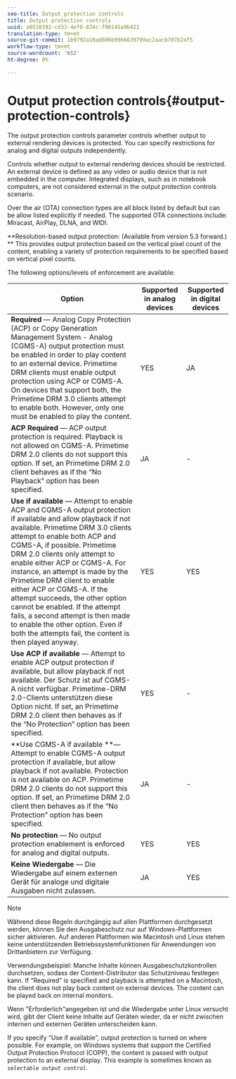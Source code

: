 ```yaml
---
seo-title: Output protection controls
title: Output protection controls
uuid: a0518392-cd33-4ef0-834c-f90145a9b421
translation-type: tm+mt
source-git-commit: 1b9792a10ad606b99b6639799ac2aacb707b2af5
workflow-type: tm+mt
source-wordcount: '652'
ht-degree: 0%

---
```



# Output protection controls{#output-protection-controls}

The output protection controls parameter controls whether output to external rendering devices is protected. You can specify restrictions for analog and digital outputs independently.

Controls whether output to external rendering devices should be restricted. An external device is defined as any video or audio device that is not embedded in the computer. Integrated displays, such as in notebook computers, are not considered external in the output protection controls scenario.

Over the air (OTA) connection types are all block listed by default but can be allow listed explicitly if needed. The supported OTA connections include: Miracast, AirPlay, DLNA, and WIDI.

**Resolution-based output protection: (Available from version 5.3 forward.) ** This provides output protection based on the vertical pixel count of the content, enabling a variety of protection requirements to be specified based on vertical pixel counts.

The following options/levels of enforcement are available:

| Option | Supported in analog devices | Supported in digital devices |
|---|---|---|
| **Required** — Analog Copy Protection (ACP) or Copy Generation Management System - Analog (CGMS-A) output protection must be enabled in order to play content to an external device. Primetime DRM clients must enable output protection using ACP or CGMS-A. On devices that support both, the Primetime DRM 3.0 clients attempt to enable both. However, only one must be enabled to play the content. | YES | JA |
| **ACP Required** — ACP output protection is required. Playback is not allowed on CGMS-A. Primetime DRM 2.0 clients do not support this option. If set, an Primetime DRM 2.0 client behaves as if the “No Playback” option has been specified. | JA | - |
| **Use if available** — Attempt to enable ACP and CGMS-A output protection if available and allow playback if not available. Primetime DRM 3.0 clients attempt to enable both ACP and CGMS-A, if possible. Primetime DRM 2.0 clients only attempt to enable either ACP or CGMS-A. For instance, an attempt is made by the Primetime DRM client to enable either ACP or CGMS-A. If the attempt succeeds, the other option cannot be enabled. If the attempt fails, a second attempt is then made to enable the other option. Even if both the attempts fail, the content is then played anyway. | YES | YES |
| **Use ACP if available** — Attempt to enable ACP output protection if available, but allow playback if not available. Der Schutz ist auf CGMS-A nicht verfügbar. Primetime-DRM 2.0-Clients unterstützen diese Option nicht. If set, an Primetime DRM 2.0 client then behaves as if the “No Protection” option has been specified. | YES | - |
| **Use CGMS-A if available **— Attempt to enable CGMS-A output protection if available, but allow playback if not available. Protection is not available on ACP. Primetime DRM 2.0 clients do not support this option. If set, an Primetime DRM 2.0 client then behaves as if the “No Protection” option has been specified. | JA | - |
| **No protection** — No output protection enablement is enforced for analog and digital outputs. | YES | YES |
| **Keine Wiedergabe** — Die Wiedergabe auf einem externen Gerät für analoge und digitale Ausgaben nicht zulassen. | JA | YES |

>[!NOTE]
>
>Während diese Regeln durchgängig auf allen Plattformen durchgesetzt werden, können Sie den Ausgabeschutz nur auf Windows-Plattformen sicher aktivieren. Auf anderen Plattformen wie Macintosh und Linux stehen keine unterstützenden Betriebssystemfunktionen für Anwendungen von Drittanbietern zur Verfügung.

Verwendungsbeispiel: Manche Inhalte können Ausgabeschutzkontrollen durchsetzen, sodass der Content-Distributor das Schutzniveau festlegen kann. If “Required” is specified and playback is attempted on a Macintosh, the client does not play back content on external devices. The content can be played back on internal monitors.

Wenn &quot;Erforderlich&quot;angegeben ist und die Wiedergabe unter Linux versucht wird, gibt der Client keine Inhalte auf Geräten wieder, da er nicht zwischen internen und externen Geräten unterscheiden kann.

If you specify “Use if available”, output protection is turned on where possible. For example, on Windows systems that support the Certified Output Protection Protocol (COPP), the content is passed with output protection to an external display. This example is sometimes known as *`selectable output control`*.
